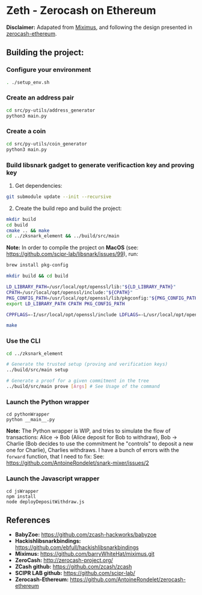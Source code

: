 # Zeth - Zerocash on Ethereum 

**Disclaimer:** Adapated from [Miximus](https://github.com/barryWhiteHat/miximus.git), and following the design
presented in [zerocash-ethereum](https://github.com/AntoineRondelet/zerocash-ethereum).

## Building the project:

### Configure your environment

```bash
. ./setup_env.sh
```

### Create an address pair

```bash
cd src/py-utils/address_generator
python3 main.py
```

### Create a coin

```bash
cd src/py-utils/coin_generator
python3 main.py
```

### Build libsnark gadget to generate verificaction key and proving key

1. Get dependencies:
```bash
git submodule update --init --recursive
```
2. Create the build repo and build the project:
```bash
mkdir build
cd build
cmake .. && make
cd ../zksnark_element && ../build/src/main
```

**Note:**
In order to compile the project on **MacOS** (see: https://github.com/scipr-lab/libsnark/issues/99), run:
```bash
brew install pkg-config

mkdir build && cd build

LD_LIBRARY_PATH=/usr/local/opt/openssl/lib:"${LD_LIBRARY_PATH}"
CPATH=/usr/local/opt/openssl/include:"${CPATH}"
PKG_CONFIG_PATH=/usr/local/opt/openssl/lib/pkgconfig:"${PKG_CONFIG_PATH}"
export LD_LIBRARY_PATH CPATH PKG_CONFIG_PATH

CPPFLAGS=-I/usr/local/opt/openssl/include LDFLAGS=-L/usr/local/opt/openssl/lib PKG_CONFIG_PATH=/usr/local/opt/openssl/lib/pkgconfig cmake -DWITH_PROCPS=OFF -DWITH_SUPERCOP=OFF ..

make
```

### Use the CLI

```bash
cd ../zksnark_element

# Generate the trusted setup (proving and verification keys)
../build/src/main setup

# Generate a proof for a given commitment in the tree
../build/src/main prove [Args] # See Usage of the command
```

### Launch the Python wrapper

```
cd pythonWrapper
python __main__.py
```

**Note:** The Python wrapper is WIP, and tries to simulate the flow of transactions: Alice -> Bob (Alice deposit for Bob to withdraw), Bob -> Charlie (Bob decides to use the commitment he "controls" to deposit a new one for Charlie), Charlies withdraws.
I have a bunch of errors with the `forward` function, that I need to fix: See: https://github.com/AntoineRondelet/snark-mixer/issues/2

### Launch the Javascript wrapper

```
cd jsWrapper
npm install
node deployDepositWithdraw.js
```

## References

- **BabyZoe:** https://github.com/zcash-hackworks/babyzoe
- **Hackishlibsnarkbindings:** https://github.com/ebfull/hackishlibsnarkbindings
- **Miximus:** https://github.com/barryWhiteHat/miximus.git
- **ZeroCash:** http://zerocash-project.org/
- **ZCash github:** https://github.com/zcash/zcash
- **SCIPR LAB github:** https://github.com/scipr-lab/
- **Zerocash-Ethereum:** https://github.com/AntoineRondelet/zerocash-ethereum
